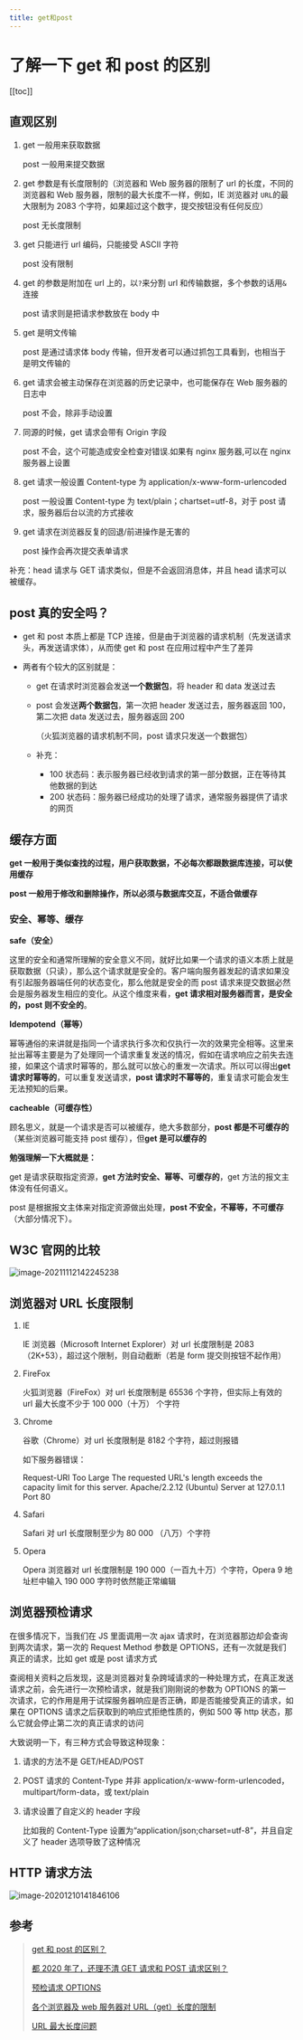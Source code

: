 ```yaml
---
title: get和post
---
```


# 了解一下 get 和 post 的区别

[[toc]]

## 直观区别

1. get 一般用来获取数据

   post 一般用来提交数据

2. get 参数是有长度限制的（浏览器和 Web 服务器的限制了 url 的长度，不同的浏览器和 Web 服务器，限制的最大长度不一样，例如，IE 浏览器对 `URL`的最大限制为 2083 个字符，如果超过这个数字，提交按钮没有任何反应）

   post 无长度限制

3. get 只能进行 url 编码，只能接受 ASCII 字符

   post 没有限制

4. get 的参数是附加在 url 上的，以`?`来分割 url 和传输数据，多个参数的话用`&`连接

   post 请求则是把请求参数放在 body 中

5. get 是明文传输

   post 是通过请求体 body 传输，但开发者可以通过抓包工具看到，也相当于是明文传输的

6. get 请求会被主动保存在浏览器的历史记录中，也可能保存在 Web 服务器的日志中

   post 不会，除非手动设置

7. 同源的时候，get 请求会带有 Origin 字段

   post 不会，这个可能造成安全检查对错误.如果有 nginx 服务器,可以在 nginx 服务器上设置

8. get 请求一般设置 Content-type 为 application/x-www-form-urlencoded

   post 一般设置 Content-type 为 text/plain；chartset=utf-8，对于 post 请求，服务器后台以流的方式接收

9. get 请求在浏览器反复的回退/前进操作是无害的

   post 操作会再次提交表单请求

补充：head 请求与 GET 请求类似，但是不会返回消息体，并且 head 请求可以被缓存。

## post 真的安全吗？

- get 和 post 本质上都是 TCP 连接，但是由于浏览器的请求机制（先发送请求头，再发送请求体），从而使 get 和 post 在应用过程中产生了差异
- 两者有个较大的区别就是：

  - get 在请求时浏览器会发送**一个数据包**，将 header 和 data 发送过去

  - post 会发送**两个数据包**，第一次把 header 发送过去，服务器返回 100，第二次把 data 发送过去，服务器返回 200

    （火狐浏览器的请求机制不同，post 请求只发送一个数据包）

  - 补充：
    - 100 状态码：表示服务器已经收到请求的第一部分数据，正在等待其他数据的到达
    - 200 状态码：服务器已经成功的处理了请求，通常服务器提供了请求的网页

## 缓存方面

**get 一般用于类似查找的过程，用户获取数据，不必每次都跟数据库连接，可以使用缓存**

**post 一般用于修改和删除操作，所以必须与数据库交互，不适合做缓存**

### 安全、幂等、缓存

**safe（安全）**

这里的安全和通常所理解的安全意义不同，就好比如果一个请求的语义本质上就是获取数据（只读），那么这个请求就是安全的。客户端向服务器发起的请求如果没有引起服务器端任何的状态变化，那么他就是安全的而 post 请求来提交数据必然会是服务器发生相应的变化。从这个维度来看，**get 请求相对服务器而言，是安全的，post 则不安全的**。

**ldempotend（幂等）**

幂等通俗的来讲就是指同一个请求执行多次和仅执行一次的效果完全相等。这里来扯出幂等主要是为了处理同一个请求重复发送的情况，假如在请求响应之前失去连接，如果这个请求时幂等的，那么就可以放心的重发一次请求。所以可以得出**get 请求时幂等的**，可以重复发送请求，**post 请求时不幂等的**，重复请求可能会发生无法预知的后果。

**cacheable（可缓存性）**

顾名思义，就是一个请求是否可以被缓存，绝大多数部分，**post 都是不可缓存的**（某些浏览器可能支持 post 缓存），但**get 是可以缓存的**

**勉强理解一下大概就是：**

get 是请求获取指定资源，**get 方法时安全、幂等、可缓存的**，get 方法的报文主体没有任何语义。

post 是根据报文主体来对指定资源做出处理，**post 不安全，不幂等，不可缓存**（大部分情况下）。

## W3C 官网的比较

![image-20211112142245238](https://blog-images-1302031947.cos.ap-guangzhou.myqcloud.com/images/image-20211112142245238.png)

## 浏览器对 URL 长度限制

1. IE

   IE 浏览器（Microsoft Internet Explorer）对 url 长度限制是 2083（2K+53），超过这个限制，则自动截断（若是 form 提交则按钮不起作用）

2. FireFox

   火狐浏览器（FireFox）对 url 长度限制是 65536 个字符，但实际上有效的 url 最大长度不少于 100 000（十万） 个字符

3. Chrome

   谷歌（Chrome）对 url 长度限制是 8182 个字符，超过则报错

   如下服务器错误：

   Request-URI Too Large The requested URL's length exceeds the capacity limit for this server. Apache/2.2.12 (Ubuntu) Server at 127.0.1.1 Port 80

4. Safari

   Safari 对 url 长度限制至少为 80 000 （八万）个字符

5. Opera

   Opera 浏览器对 url 长度限制是 190 000（一百九十万）个字符，Opera 9 地址栏中输入 190 000 字符时依然能正常编辑

## 浏览器预检请求

在很多情况下，当我们在 JS 里面调用一次 ajax 请求时，在浏览器那边却会查询到两次请求，第一次的 Request Method 参数是 OPTIONS，还有一次就是我们真正的请求，比如 get 或是 post 请求方式

查阅相关资料之后发现，这是浏览器对复杂跨域请求的一种处理方式，在真正发送请求之前，会先进行一次预检请求，就是我们刚刚说的参数为 OPTIONS 的第一次请求，它的作用是用于试探服务器响应是否正确，即是否能接受真正的请求，如果在 OPTIONS 请求之后获取到的响应式拒绝性质的，例如 500 等 http 状态，那么它就会停止第二次的真正请求的访问

大致说明一下，有三种方式会导致这种现象：

1. 请求的方法不是 GET/HEAD/POST

2. POST 请求的 Content-Type 并非 application/x-www-form-urlencoded，multipart/form-data，或 text/plain

3. 请求设置了自定义的 header 字段

   比如我的 Content-Type 设置为“application/json;charset=utf-8”，并且自定义了 header 选项导致了这种情况

## HTTP 请求方法

![image-20201210141846106](https://blog-images-1302031947.cos.ap-guangzhou.myqcloud.com/images/image-20201210141846106.png)

## 参考

> [get 和 post 的区别？](https://juejin.im/post/6844903824738500615)
>
> [都 2020 年了，还理不清 GET 请求和 POST 请求区别？](https://juejin.cn/post/6844904097091420174#heading-5)
>
> [预检请求 OPTIONS](https://zhuanlan.zhihu.com/p/46405073)
>
> [各个浏览器及 web 服务器对 URL（get）长度的限制](https://my.oschina.net/ZL520/blog/2995860)
>
> [URL 最大长度问题](https://www.cnblogs.com/henryhappier/archive/2010/10/09/1846554.html)
